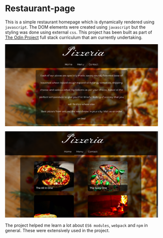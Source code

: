 # Restaurant-page

This is a simple restaurant homepage which is dynamically rendered using `javascript`. The DOM elements were created using `javascript` but the styling was done using external `css`. This project has been built as part of [The Odin Project](https://theodinproject.com/home) full stack curriculum that am currently undertaking.

![home page](/screenshots/home.png "Restaurant Home page")

![menu page](/screenshots/menu.png "Restaurant Menu page")

The project helped me learn a lot about `ES6 modules`, `webpack` and `npm` in general. These were extensively used in the project.